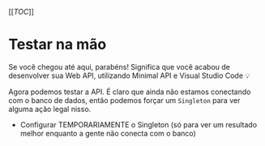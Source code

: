 [[_TOC_]]

# Testar na mão

Se você chegou até aqui, parabéns! Significa que você acabou de desenvolver sua Web API, utilizando Minimal API e Visual Studio Code 💡

Agora podemos testar a API. É claro que ainda não estamos conectando com o banco de dados, então podemos forçar um `Singleton` para ver alguma ação legal nisso.

- Configurar TEMPORARIAMENTE o Singleton (só para ver um resultado melhor enquanto a gente não conecta com o banco)
